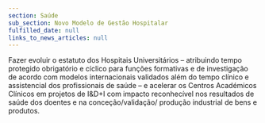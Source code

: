 ```yaml
---
section: Saúde
sub_section: Novo Modelo de Gestão Hospitalar
fulfilled_date: null
links_to_news_articles: null
---
```


Fazer evoluir o estatuto dos Hospitais Universitários – atribuindo tempo protegido obrigatório e cíclico para funções formativas e de investigação de acordo com modelos internacionais validados além do tempo clínico e assistencial dos profissionais de saúde – e acelerar os Centros Académicos Clínicos em projetos de I&D+I com impacto reconhecível nos resultados de saúde dos doentes e na conceção/validação/ produção industrial de bens e produtos.